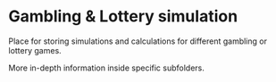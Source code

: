 # Gambling & Lottery simulation

Place for storing simulations and calculations for different gambling or lottery games. 

More in-depth information inside specific subfolders.
